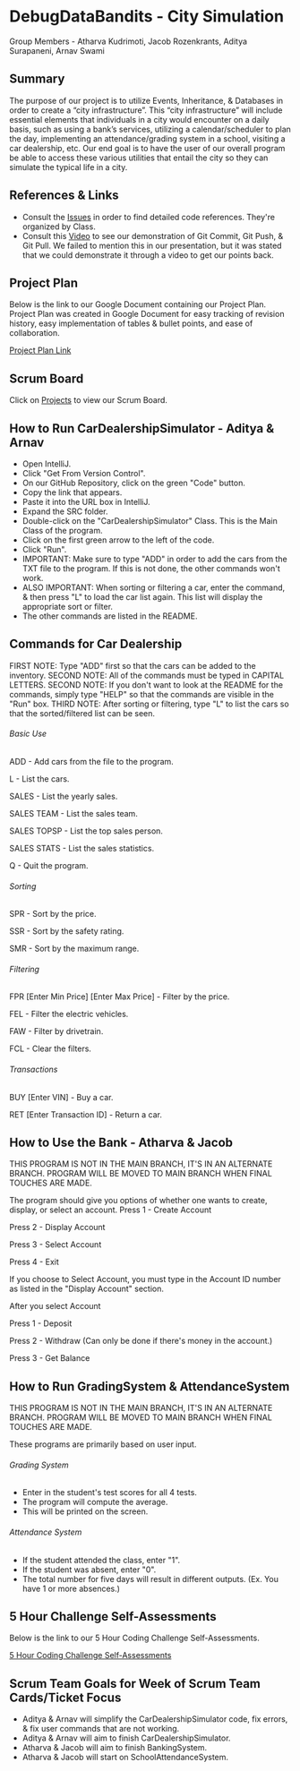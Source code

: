 # DebugDataBandits - City Simulation

Group Members - Atharva Kudrimoti, Jacob Rozenkrants, Aditya Surapaneni, Arnav Swami

## Summary

The purpose of our project is to utilize Events, Inheritance, & Databases in order to create a “city infrastructure”. This “city infrastructure” will include essential elements that individuals in a city would encounter on a daily basis, such as using a bank’s services, utilizing a calendar/scheduler to plan the day, implementing an attendance/grading system in a school, visiting a car dealership, etc. Our end goal is to have the user of our overall program be able to access these various utilities that entail the city so they can simulate the typical life in a city.

## References & Links

- Consult the [Issues](https://github.com/AdityaS1426/DebugDataBandits-CitySimulation/issues) in order to find detailed code references. They're organized by Class.
- Consult this [Video](https://drive.google.com/file/d/1jFWqZkMO3d98NTQyUY0ztU_8WQhIM9e-/view?usp=sharing) to see our demonstration of Git Commit, Git Push, & Git Pull. We failed to mention this in our presentation, but it was stated that we could demonstrate it through a video to get our points back.

## Project Plan

Below is the link to our Google Document containing our Project Plan. Project Plan was created in Google Document for easy tracking of revision history, easy implementation of tables & bullet points, and ease of collaboration.

[Project Plan Link](https://docs.google.com/document/d/1SD-CuWtx4IgmEOpG97WEE2w6nvn8La3Yk7JviVUhdwo/edit?usp=sharing)

## Scrum Board

Click on [Projects](https://github.com/AdityaS1426/DebugDataBandits-CitySimulation/projects/1) to view our Scrum Board.


## How to Run CarDealershipSimulator - Aditya & Arnav
- Open IntelliJ.
- Click "Get From Version Control".
- On our GitHub Repository, click on the green "Code" button.
- Copy the link that appears.
- Paste it into the URL box in IntelliJ.
- Expand the SRC folder.
- Double-click on the "CarDealershipSimulator" Class. This is the Main Class of the program.
- Click on the first green arrow to the left of the code.
- Click "Run".
- IMPORTANT: Make sure to type "ADD" in order to add the cars from the TXT file to the program. If this is not done, the other commands won't work.
- ALSO IMPORTANT: When sorting or filtering a car, enter the command, & then press "L" to load the car list again. This list will display the appropriate sort or filter.
- The other commands are listed in the README.

## Commands for Car Dealership

FIRST NOTE: Type "ADD" first so that the cars can be added to the inventory.
SECOND NOTE: All of the commands must be typed in CAPITAL LETTERS.
SECOND NOTE: If you don't want to look at the README for the commands, simply type "HELP" so that the commands are visible in the "Run" box.
THIRD NOTE: After sorting or filtering, type "L" to list the cars so that the sorted/filtered list can be seen.

###### Basic Use

ADD - Add cars from the file to the program.

L - List the cars.

SALES - List the yearly sales.

SALES TEAM - List the sales team.

SALES TOPSP - List the top sales person.

SALES STATS - List the sales statistics.

Q - Quit the program.

###### Sorting

SPR - Sort by the price.

SSR - Sort by the safety rating.

SMR - Sort by the maximum range.

###### Filtering

FPR [Enter Min Price] [Enter Max Price] - Filter by the price.

FEL - Filter the electric vehicles.

FAW - Filter by drivetrain.

FCL - Clear the filters.

###### Transactions

BUY [Enter VIN] - Buy a car.

RET [Enter Transaction ID] - Return a car.

## How to Use the Bank - Atharva & Jacob

THIS PROGRAM IS NOT IN THE MAIN BRANCH, IT'S IN AN ALTERNATE BRANCH. PROGRAM WILL BE MOVED TO MAIN BRANCH WHEN FINAL TOUCHES ARE MADE.

The program should give you options of whether one wants to create, display, or select an account.
Press 1 - Create Account

Press 2 - Display Account

Press 3 - Select Account

Press 4 - Exit

If you choose to Select Account, you must type in the Account ID number as listed in the "Display Account" section.

After you select Account

Press 1 - Deposit

Press 2 - Withdraw (Can only be done if there's money in the account.)

Press 3 - Get Balance

## How to Run GradingSystem & AttendanceSystem

THIS PROGRAM IS NOT IN THE MAIN BRANCH, IT'S IN AN ALTERNATE BRANCH. PROGRAM WILL BE MOVED TO MAIN BRANCH WHEN FINAL TOUCHES ARE MADE.

These programs are primarily based on user input.

###### Grading System 

- Enter in the student's test scores for all 4 tests.
- The program will compute the average.
- This will be printed on the screen.

###### Attendance System
- If the student attended the class, enter "1".
- If the student was absent, enter "0". 
- The total number for five days will result in different outputs. (Ex. You have 1 or more absences.)

## 5 Hour Challenge Self-Assessments

Below is the link to our 5 Hour Coding Challenge Self-Assessments.

[5 Hour Coding Challenge Self-Assessments](https://docs.google.com/document/d/1t3HyMfHYAdfMq5ExskkMa_yAuScE9bmNFl6bsYqzwdY/edit?usp=sharing)

## Scrum Team Goals for Week of Scrum Team Cards/Ticket Focus

- Aditya & Arnav will simplify the CarDealershipSimulator code, fix errors, & fix user commands that are not working.
- Aditya & Arnav will aim to finish CarDealershipSimulator.
- Atharva & Jacob will aim to finish BankingSystem.
- Atharva & Jacob will start on SchoolAttendanceSystem.

